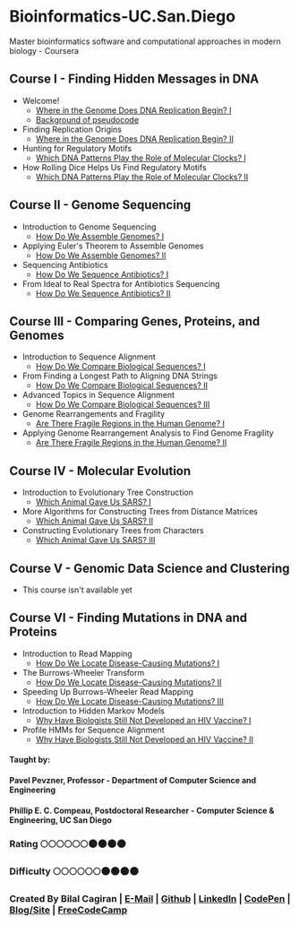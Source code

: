 # Bioinformatics-UC.San.Diego
Master bioinformatics software and computational approaches in modern biology - Coursera

## Course I - Finding Hidden Messages in DNA
* Welcome!
  * [Where in the Genome Does DNA Replication Begin? I](http://bioinformaticsalgorithms.com/faqs/replication.html)
  * [Background of pseudocode](http://bioinformaticsalgorithms.com/excerpt/Pseudocode.pdf)
* Finding Replication Origins
  * [Where in the Genome Does DNA Replication Begin? II](http://bioinformaticsalgorithms.com/faqs/replication.html#week2)
* Hunting for Regulatory Motifs
  * [Which DNA Patterns Play the Role of Molecular Clocks? I](http://bioinformaticsalgorithms.com/faqs/motifs.html)
* How Rolling Dice Helps Us Find Regulatory Motifs
  * [Which DNA Patterns Play the Role of Molecular Clocks? II](http://bioinformaticsalgorithms.com/faqs/motifs.html#week4)
  
## Course II - Genome Sequencing
* Introduction to Genome Sequencing
  * [How Do We Assemble Genomes? I](http://bioinformaticsalgorithms.com/faqs/assembly.html#week1)
* Applying Euler's Theorem to Assemble Genomes
  * [How Do We Assemble Genomes? II](http://bioinformaticsalgorithms.com/faqs/assembly.html#week2)
* Sequencing Antibiotics
  * [How Do We Sequence Antibiotics? I](http://bioinformaticsalgorithms.com/faqs/antibiotics.html#week3)
* From Ideal to Real Spectra for Antibiotics Sequencing
  * [How Do We Sequence Antibiotics? II](http://bioinformaticsalgorithms.com/faqs/antibiotics.html#week4)

## Course III - Comparing Genes, Proteins, and Genomes
* Introduction to Sequence Alignment
  * [How Do We Compare Biological Sequences? I](http://bioinformaticsalgorithms.com/faqs/alignment.html#week1)
* From Finding a Longest Path to Aligning DNA Strings
  * [How Do We Compare Biological Sequences? II](http://bioinformaticsalgorithms.com/faqs/alignment.html#week2)
* Advanced Topics in Sequence Alignment
  * [How Do We Compare Biological Sequences? III](http://bioinformaticsalgorithms.com/faqs/alignment.html#week3)
* Genome Rearrangements and Fragility
  * [Are There Fragile Regions in the Human Genome? I](http://bioinformaticsalgorithms.com/faqs/rearrangements.html#week4)
* Applying Genome Rearrangement Analysis to Find Genome Fragility
  * [Are There Fragile Regions in the Human Genome? II](http://bioinformaticsalgorithms.com/faqs/rearrangements.html#week5)

## Course IV - Molecular Evolution
* Introduction to Evolutionary Tree Construction
  * [Which Animal Gave Us SARS? I](http://bioinformaticsalgorithms.com/faqs/evolution.html#week1)
* More Algorithms for Constructing Trees from Distance Matrices
  * [Which Animal Gave Us SARS? II](http://bioinformaticsalgorithms.com/faqs/evolution.html#week2)
* Constructing Evolutionary Trees from Characters
  * [Which Animal Gave Us SARS? III](http://bioinformaticsalgorithms.com/faqs/evolution.html#week3)

## Course V - Genomic Data Science and Clustering
* This course isn't available yet

## Course VI - Finding Mutations in DNA and Proteins 
* Introduction to Read Mapping
  * [How Do We Locate Disease-Causing Mutations? I](http://bioinformaticsalgorithms.com/faqs/bwt.html#week1)
* The Burrows-Wheeler Transform
  * [How Do We Locate Disease-Causing Mutations? II](http://bioinformaticsalgorithms.com/faqs/bwt.html#week2)
* Speeding Up Burrows-Wheeler Read Mapping
  * [How Do We Locate Disease-Causing Mutations? III](http://bioinformaticsalgorithms.com/faqs/bwt.html#week3)
* Introduction to Hidden Markov Models 
  * [Why Have Biologists Still Not Developed an HIV Vaccine? I](http://bioinformaticsalgorithms.com/faqs/hmm.html#week4)
* Profile HMMs for Sequence Alignment
  * [Why Have Biologists Still Not Developed an HIV Vaccine? II](http://bioinformaticsalgorithms.com/faqs/hmm.html#week5)

#### Taught by: 
#### Pavel Pevzner, Professor - Department of Computer Science and Engineering 
#### Phillip E. C. Compeau, Postdoctoral Researcher - Computer Science & Engineering, UC San Diego

### Rating :full_moon::full_moon::full_moon::full_moon::full_moon::full_moon::new_moon::new_moon::new_moon::new_moon:
### Difficulty :full_moon::full_moon::full_moon::full_moon::full_moon::full_moon::new_moon::new_moon::new_moon::new_moon:

### Created By Bilal Cagiran | [E-Mail](mailto:bcagiran@hotmail.com) | [Github](https://github.com/extwiii/) | [LinkedIn](https://linkedin.com/in/bilalcagiran) | [CodePen](http://codepen.io/extwiii/) | [Blog/Site](http://bilalcagiran.com) | [FreeCodeCamp](https://www.freecodecamp.com/extwiii) 
